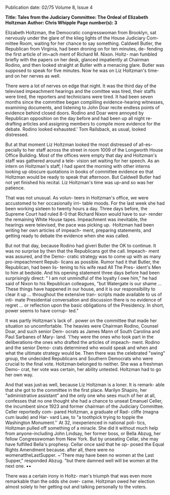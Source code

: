 Publication date: 02/75
Volume 8, Issue 4

**Title: Tales from the Judiciary Committee: The Ordeal of Elizabeth Holtzman**
**Author: Chris Whipple**
**Page number(s): 3**

Elizabeth Holtzman, the Democratic 
congresswoman from Brooklyn, sat 
nervously under the glare of the klieg 
lights of the House Judiciary Com-
mittee Room, waiting for her chance 
to say something. Caldwell Butler, 
the Republican from Virginia, had 
been droning on for ten minutes, de-
fending the first article of im~ach­
ment of Richard M. Nixon. Holtz-
man fumbled briefly with the papers 
on her desk, glanced impatiently at 
Chairman Rodino, and then looked 
straight at Butler with a menacing 
glare. Butler was supposed to speak 
for five minutes. Now he was on Liz 
Holtzman's time- and on her nerves 
as well. 


There were a lot of nerves on edge 
that night. It was the third day of 
the televised impeachment hearings 
and the comittee was tired, their 
staffs were tired, the reporters and 
technicians were tired. It had been 
seven months since the committee 
began compliling evidence-hearing 
witnesses, examining documents, 
and listening to John Doar recite 
endless points of evidence behind 
closed doors. Rodino and Doar were 
annoyed by Republican opposition 
on the day before and had been up 
all night re-drafting articles and 
assigning members to compile more 
evidence for the debate. Rodino 
looked exhausted.' Tom Railsback, as 
usual, looked distressed. 


But at that moment Liz Holtzman 
looked the most distressed of all-es-
pecially to her staff across the street 
in room 1009 of the Longworth House 
Office Building. Most of the offices 
were empty that day and Holtzman's 
staff was gathered around a tele-
vision set waiting for her speech. As 
an intern on Holtzman's staff, I had 
spent the morning with other interns 
looking up obscure quotations in 
books of committee evidence eo that 
Holtzman would be ready to speak 
that afternoon. But Caldwell Butler 
had not yet finished his recital. Liz 
Holtzman's time was up-and so was 
her patience. 


That was not unusual. As volun-
teers in Holtzman's office, we were 
accustomed to her occasionally irri-
table moods. For the last week she 
had been working sixteen to twenty 
hours a day. Three days before, the 
Supreme Court had ruled 8-0 that 
Richard Nixon would have to sur-
render the remaining White House 
tapes. Impeachment was inevitable, 
the hearings were televised, the pace 
was picking up. ·Holtzman had been 
writing her own articles of impeach-
ment, preparing statements, and 
getting ready to debate the evidence 
when she was called. 


But not that day, because Rodino 
had giveri Butler the OK to continue. 
It was no surprise by then that the 
Republicans got the call. Impeach-
ment was assured, and the Demo-
cratic strategy was to come up with 
as many pro-impeachment Repub-
licans as possible. Rumor had it that 
Butler, the Republican, had been lis-
tening to his wife read All The Pres-
ident's Men to him at bedside. And 
his opening statement three days 
before had been surprisingly direct: 
" I am not unmindful of the loyalty 
I owe him," he had said of Nixon to 
his Republican colleagues, "but 
Watergate is our shame ... These 
things have happened in our house, 
and it is our responsibility to clear it 
up ... throughout the extensive tran-
scripts made available to us of inti-
mate Presidential conversation and 
discussion there is no evidence of 
regret ... or reflection upon the basic 
obligations of the Presidency. In 
short, power seems to have corrup-
ted." 


It was partly Holtzman's lack of 
. power on the committee that made 
her situation so uncomfortable. The 
heavies were Chairman Rodino, 
Counsel Doar, and such senior Dem-
ocrats as James Mann of South 
Carolina and Paul Sarbanes of Mary-
land. 'l'hey were the ones who took 
part in the deliberations-the ones 
who drafted the articles of impeach-
ment. Rodino and the senior Demo-
crats determined who would speak 
and when and what the ultimate 
strategy would be. Then there was 
the celebrated "swing" group, the 
undecided Republicans and Southern 
Democrats who were crucial to the 
final vote. Holtzman·belonged to 
neither. She was a freshman Demo-
crat, her vote was certain, her ability 
untested. Holtzman had to go her 
own way. 


And that was just·as well, because 
Liz Holtzman is a loner. It is remark-
able that she got to the committee in 
the first place. Marilyn Shapiro, her 
"administrative assistant" and the 
only one who sees much of her at all, 
confesses that no one thought she 
had a chance to unseat Emanuel 
Celler, the incumbent since 1923 and 
former chairman of the Judiciary 
Committee. Celler reportedly com-
pared Holtzman, a graduate of Rad-
cliffe (magna cum laude) and Har-
vard Law, to "a toothpick trying to 
topple the Washington Monument.'' 
At 32, inexperienced in national poli-
tics, Holtzman pulled off something 
of a miracle. She did it without much 
help from anyone-including John 
Lindsay, her former boss, or Bella 
Abzug, her fellow Congresswoman 
from New York. But by unseating 
Cellar, she may have fulfilled Bella's 
prophesy. Cellar once said that he op-
posed the Equal Rights Amendment 
because. after all, there were no 
womenattheLastSupper. ~'There 
may have been no women at the Last 
Supper," responded Abzug. "but 
there damned well will be women at 
the next one. •• 


There was a certain irony in Holtz-
man's triumph that was even more 
remarkable than the odds she over-
came. Holtzman owed her election 
almost solely to her getting out and 
talking personally to the voters.